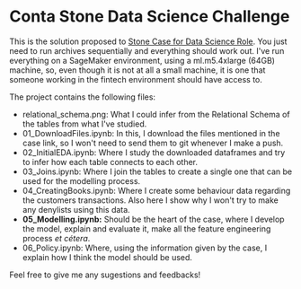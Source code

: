 # Conta Stone Data Science Challenge

This is the solution proposed to [Stone Case for Data Science Role](https://gist.github.com/caiotaniguchi/a4c5229445a0adcf4dcb91111ea63152). You just need to run archives sequentially and everything should work out. I've run everything on a SageMaker environment, using a ml.m5.4xlarge (64GB) machine, so, even though it is not at all a small machine, it is one that someone working in the fintech environment should have access to.

The project contains the following files:

- relational_schema.png: What I could infer from the Relational Schema of the tables from what I've studied.
- 01_DownloadFiles.ipynb: In this, I download the files mentioned in the case link, so I won't need to send them to git whenever I make a push.
- 02_InitialEDA.ipynb: Where I study the downloaded dataframes and try to infer how each table connects to each other.
- 03_Joins.ipynb: Where I join the tables to create a single one that can be used for the modelling process.
- 04_CreatingBooks.ipynb: Where I create some behaviour data regarding the customers transactions. Also here I show why I won't try to make any denylists using this data.
- **05_Modelling.ipynb:** Should be the heart of the case, where I develop the model, explain and evaluate it, make all the feature engineering process *et cétera*.
- 06_Policy.ipynb: Where, using the information given by the case, I explain how I think the model should be used.

Feel free to give me any sugestions and feedbacks!
